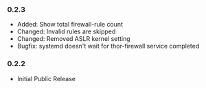 ### 0.2.3 ###
* Added: Show total firewall-rule count
* Changed: Invalid rules are skipped
* Changed: Removed ASLR kernel setting
* Bugfix: systemd doesn't wait for thor-firewall service completed

### 0.2.2 ###
* Initial Public Release
